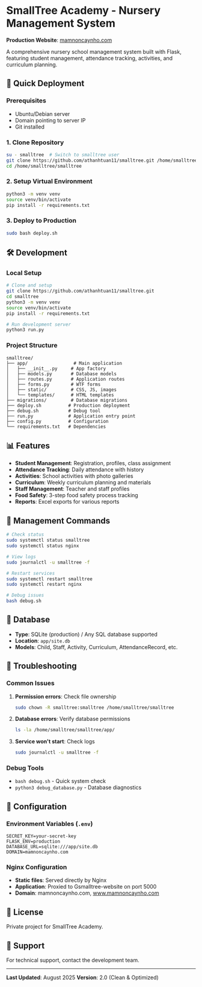 # SmallTree Academy - Nursery Management System

**Production Website**: [mamnoncaynho.com](http://mamnoncaynho.com)

A comprehensive nursery school management system built with Flask, featuring student management, attendance tracking, activities, and curriculum planning.

## 🚀 Quick Deployment

### Prerequisites
- Ubuntu/Debian server
- Domain pointing to server IP
- Git installed

### 1. Clone Repository
```bash
su - smalltree  # Switch to smalltree user
git clone https://github.com/athanhtuan11/smalltree.git /home/smalltree/smalltree
cd /home/smalltree/smalltree
```

### 2. Setup Virtual Environment
```bash
python3 -m venv venv
source venv/bin/activate
pip install -r requirements.txt
```

### 3. Deploy to Production
```bash
sudo bash deploy.sh
```

## 🛠️ Development

### Local Setup
```bash
# Clone and setup
git clone https://github.com/athanhtuan11/smalltree.git
cd smalltree
python3 -m venv venv
source venv/bin/activate
pip install -r requirements.txt

# Run development server
python3 run.py
```

### Project Structure
```
smalltree/
├── app/                 # Main application
│   ├── __init__.py     # App factory
│   ├── models.py       # Database models
│   ├── routes.py       # Application routes
│   ├── forms.py        # WTF forms
│   ├── static/         # CSS, JS, images
│   └── templates/      # HTML templates
├── migrations/         # Database migrations
├── deploy.sh          # Production deployment
├── debug.sh           # Debug tool
├── run.py             # Application entry point
├── config.py          # Configuration
└── requirements.txt   # Dependencies
```

## 📊 Features

- **Student Management**: Registration, profiles, class assignment
- **Attendance Tracking**: Daily attendance with history
- **Activities**: School activities with photo galleries
- **Curriculum**: Weekly curriculum planning and materials
- **Staff Management**: Teacher and staff profiles
- **Food Safety**: 3-step food safety process tracking
- **Reports**: Excel exports for various reports

## 🔧 Management Commands

```bash
# Check status
sudo systemctl status smalltree
sudo systemctl status nginx

# View logs
sudo journalctl -u smalltree -f

# Restart services
sudo systemctl restart smalltree
sudo systemctl restart nginx

# Debug issues
bash debug.sh
```

## 📁 Database

- **Type**: SQLite (production) / Any SQL database supported
- **Location**: `app/site.db`
- **Models**: Child, Staff, Activity, Curriculum, AttendanceRecord, etc.

## 🚨 Troubleshooting

### Common Issues

1. **Permission errors**: Check file ownership
   ```bash
   sudo chown -R smalltree:smalltree /home/smalltree/smalltree
   ```

2. **Database errors**: Verify database permissions
   ```bash
   ls -la /home/smalltree/smalltree/app/
   ```

3. **Service won't start**: Check logs
   ```bash
   sudo journalctl -u smalltree -f
   ```

### Debug Tools
- `bash debug.sh` - Quick system check
- `python3 debug_database.py` - Database diagnostics

## 🔐 Configuration

### Environment Variables (`.env`)
```
SECRET_KEY=your-secret-key
FLASK_ENV=production
DATABASE_URL=sqlite:///app/site.db
DOMAIN=mamnoncaynho.com
```

### Nginx Configuration
- **Static files**: Served directly by Nginx
- **Application**: Proxied to Gsmalltree-website on port 5000
- **Domain**: mamnoncaynho.com, www.mamnoncaynho.com

## 📜 License

Private project for SmallTree Academy.

## 👥 Support

For technical support, contact the development team.

---

**Last Updated**: August 2025
**Version**: 2.0 (Clean & Optimized)